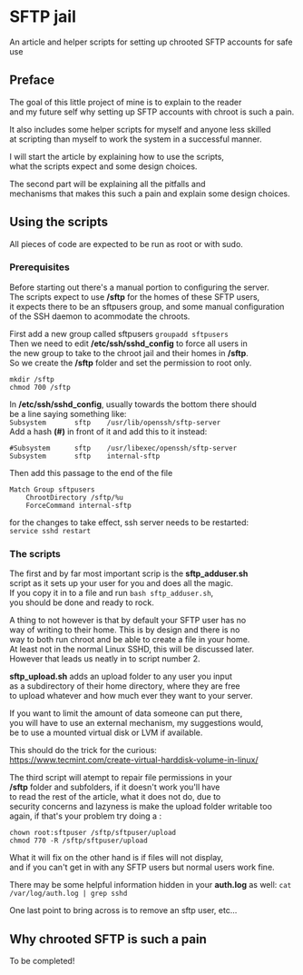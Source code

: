 # SFTP jail
An article and helper scripts for setting up chrooted SFTP accounts for safe use

## Preface
The goal of this little project of mine is to explain to the reader  
and my future self why setting up SFTP accounts with chroot is such a pain.

It also includes some helper scripts for myself and anyone less skilled  
at scripting than myself to work the system in a successful manner.

I will start the article by explaining how to use the scripts,  
what the scripts expect and some design choices.

The second part will be explaining all the pitfalls and  
mechanisms that makes this such a pain and explain some design choices.

## Using the scripts
All pieces of code are expected to be run as root or with sudo.
### Prerequisites
Before starting out there's a manual portion to configuring the server.  
The scripts expect to use **/sftp** for the homes of these SFTP users,  
it expects there to be an sftpusers group, and some manual configuration  
of the SSH daemon to acommodate the chroots.

First add a new group called sftpusers
```groupadd sftpusers```  
Then we need to edit **/etc/ssh/sshd_config** to force all users in  
the new group to take to the chroot jail and their homes in **/sftp**.  
So we create the **/sftp** folder and set the permission to root only.  
```
mkdir /sftp
chmod 700 /sftp
```

In **/etc/ssh/sshd_config**, usually towards the bottom there should  
be a line saying something like:  
```Subsystem       sftp    /usr/lib/openssh/sftp-server```   
Add a hash **(#)** in front of it and add this to it instead:  
```
#Subsystem      sftp    /usr/libexec/openssh/sftp-server
Subsystem       sftp    internal-sftp
``` 
Then add this passage to the end of the file
```
Match Group sftpusers
	ChrootDirectory /sftp/%u
	ForceCommand internal-sftp
```
for the changes to take effect, ssh server needs to be restarted:  
```service sshd restart```   

### The scripts
The first and by far most important scrip is the **sftp_adduser.sh**  
script as it sets up your user for you and does all the magic.  
If you copy it in to a file and run ```bash sftp_adduser.sh```,  
you should be done and ready to rock.

A thing to not however is that by default your SFTP user has no  
way of writing to their home. This is by design and there is no  
way to both run chroot and be able to create a file in your home.  
At least not in the normal Linux SSHD, this will be discussed later.  
However that leads us neatly in to script number 2.

**sftp_upload.sh** adds an upload folder to any user you input  
as a subdirectory of their home directory, where they are free  
to upload whatever and how much ever they want to your server.  

If you want to limit the amount of data someone can put there,  
you will have to use an external mechanism, my suggestions would,  
be to use a mounted virtual disk or LVM if available.  

This should do the trick for the curious:  
https://www.tecmint.com/create-virtual-harddisk-volume-in-linux/

The third script will atempt to repair file permissions in your  
**/sftp** folder and subfolders, if it doesn't work you'll have  
to read the rest of the article, what it does not do, due to  
security concerns and lazyness is make the upload folder 
writable too again, if that's your problem try doing a :  
```
chown root:sftpuser /sftp/sftpuser/upload
chmod 770 -R /sftp/sftpuser/upload 
```  
What it will fix on the other hand is if files will not display,  
and if you can't get in with any SFTP users but normal users work fine.  

There may be some helpful information hidden in your **auth.log** as well:
```cat /var/log/auth.log | grep sshd ```  

One last point to bring across is to remove an sftp user,
etc...

## Why chrooted SFTP is such a pain
To be completed!














